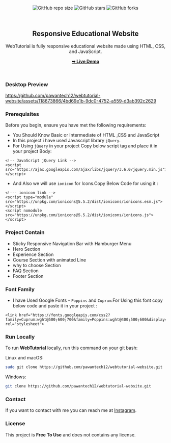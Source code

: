 <div align="center">
  
  ![GitHub repo size](https://img.shields.io/github/repo-size/pawantech12/webtutorial-website)
  ![GitHub stars](https://img.shields.io/github/stars/pawantech12/webtutorial-website?style=social)
  ![GitHub forks](https://img.shields.io/github/forks/pawantech12/webtutorial-website?style=social)

  <br />

  <h2 align="center">Responsive Educational Website</h2>

  WebTutorial is fully responsive educational website made using HTML, CSS, and JavaScript.

  <a href="https://pawantech12.github.io/webtutorial-website/"><strong>➥ Live Demo</strong></a>

</div>

<br />

### Desktop Preview

https://github.com/pawantech12/webtutorial-website/assets/118673866/4bd69e1b-9dc0-4752-a559-d3ab392c2629

### Prerequisites

Before you begin, ensure you have met the following requirements:

* You Should Know Basic or Intermediate of HTML ,CSS and JavaScript
* In this project i have used Javascript library `jQuery`. 
* For Using `jQuery` in your project Copy below script tag and place it in your project Body:

```
<!-- JavaScript jQuery Link -->
<script src="https://ajax.googleapis.com/ajax/libs/jquery/3.6.0/jquery.min.js"></script>
```

* And Also we will use `ionicon` for Icons.Copy Below Code for using it :

```
<!--- ionicon link -->
<script type="module" src="https://unpkg.com/ionicons@5.5.2/dist/ionicons/ionicons.esm.js"></script>
<script nomodule src="https://unpkg.com/ionicons@5.5.2/dist/ionicons/ionicons.js"></script>
```

### Project Contain

* Sticky Responsive Navigation Bar with Hamburger Menu
* Hero Section
* Experience Section
* Course Section with animated Line
* why to choose Section
* FAQ Section
* Footer Section

### Font Family
 
 * I have Used Google Fonts - `Poppins` and `Cuprum`.For Using this font copy below code and paste it in your project :
 
 ```
 <link href="https://fonts.googleapis.com/css2?family=Cuprum:wght@500;600;700&family=Poppins:wght@400;500;600&display=swap"   rel="stylesheet">
 ```

### Run Locally

To run **WebTutorial** locally, run this command on your git bash:

Linux and macOS:

```bash
sudo git clone https://github.com/pawantech12/webtutorial-website.git
```

Windows:

```bash
git clone https://github.com/pawantech12/webtutorial-website.git
```

### Contact

If you want to contact with me you can reach me at [Instagram](https://www.instagram.com/codewithpawan/).

### License

This project is **Free To Use** and does not contains any license.
